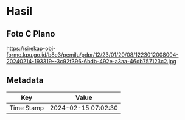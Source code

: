 # Hasil

## Foto C Plano

https://sirekap-obj-formc.kpu.go.id/b8c3/pemilu/pdpr/12/23/01/20/08/1223012008004-20240214-193319--3c92f396-6bdb-492e-a3aa-46db757123c2.jpg


## Metadata

| Key        | Value               |
| ---------- | ------------------- |
| Time Stamp | 2024-02-15 07:02:30 |



